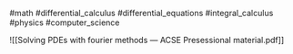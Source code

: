 #math #differential_calculus #differential_equations #integral_calculus #physics #computer_science 

![[Solving PDEs with fourier methods — ACSE Presessional material.pdf]]